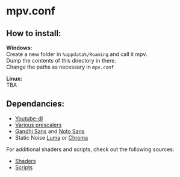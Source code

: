 # mpv.conf

## How to install:

**Windows:**<br>
Create a new folder in `%appdata%/Roaming` and call it mpv. <br>Dump the contents of this directory in there. <br>Change the paths as necessary in `mpv.conf`

**Linux:**<br>
TBA

## Dependancies:

* [Youtube-dl](https://github.com/ytdl-org/youtube-dl)
* [Various prescalers](https://github.com/bjin/mpv-prescalers)
* [Gandhi Sans](https://www.fontsquirrel.com/fonts/gandhi-sans) and [Noto Sans](https://fonts.google.com/specimen/Noto+Sans)
* Static Noise [Luma](https://pastebin.com/yacMe6EZ) or [Chroma](https://pastebin.com/15ZTaaUC)

For additional shaders and scripts, check out the following sources:
* [Shaders](https://github.com/mpv-player/mpv/wiki/User-Scripts#user-shaders)
* [Scripts](https://github.com/mpv-player/mpv/wiki/User-Scripts#lua-scripts)